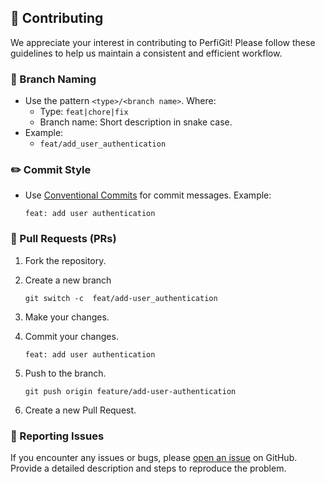 ## 🤝 Contributing

We appreciate your interest in contributing to PerfiGit! Please follow these guidelines to help us maintain a consistent and efficient workflow.

### 🌿 Branch Naming

- Use the pattern `<type>/<branch name>`. Where:
  - Type: `feat|chore|fix`
  - Branch name: Short description in snake case.
- Example:
  - `feat/add_user_authentication`

### ✏️ Commit Style

- Use [Conventional Commits](https://www.conventionalcommits.org/en/v1.0.0/) for commit messages. Example:

  ```shell
  feat: add user authentication
  ```

### 🔄 Pull Requests (PRs)

1. Fork the repository.
2. Create a new branch

   ```shell
   git switch -c  feat/add-user_authentication
   ```

3. Make your changes.
4. Commit your changes.

   ```shell
   feat: add user authentication
   ```

5. Push to the branch.

   ```shell
   git push origin feature/add-user-authentication
   ```

6. Create a new Pull Request.

### 🐞 Reporting Issues

If you encounter any issues or bugs, please [open an issue](https://github.com/JoelSanti/perfigit/issues) on GitHub. Provide a detailed description and steps to reproduce the problem.
